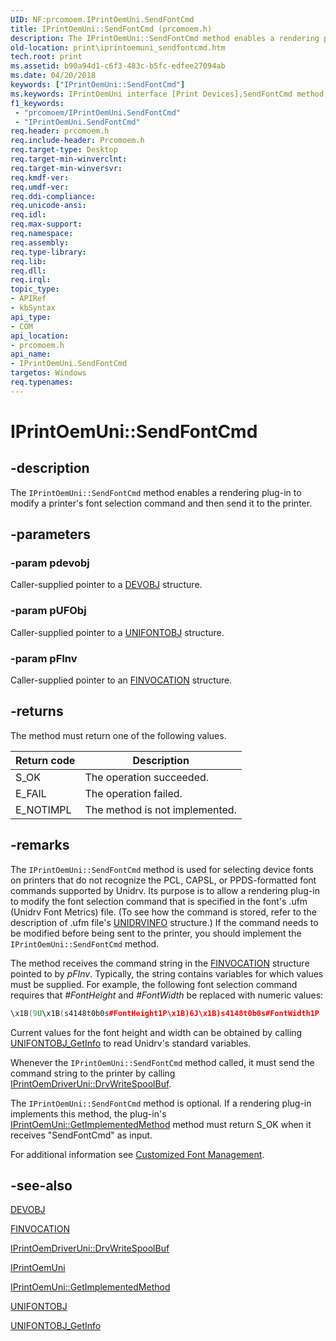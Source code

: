 ```yaml
---
UID: NF:prcomoem.IPrintOemUni.SendFontCmd
title: IPrintOemUni::SendFontCmd (prcomoem.h)
description: The IPrintOemUni::SendFontCmd method enables a rendering plug-in to modify a printer's font selection command and then send it to the printer.
old-location: print\iprintoemuni_sendfontcmd.htm
tech.root: print
ms.assetid: b90a94d1-c6f3-483c-b5fc-edfee27094ab
ms.date: 04/20/2018
keywords: ["IPrintOemUni::SendFontCmd"]
ms.keywords: IPrintOemUni interface [Print Devices],SendFontCmd method, IPrintOemUni.SendFontCmd, IPrintOemUni::SendFontCmd, SendFontCmd, SendFontCmd method [Print Devices], SendFontCmd method [Print Devices],IPrintOemUni interface, prcomoem/IPrintOemUni::SendFontCmd, print.iprintoemuni_sendfontcmd, print_unidrv-pscript_rendering_18926c40-665b-4ea9-9343-7939619d093a.xml
f1_keywords:
 - "prcomoem/IPrintOemUni.SendFontCmd"
 - "IPrintOemUni.SendFontCmd"
req.header: prcomoem.h
req.include-header: Prcomoem.h
req.target-type: Desktop
req.target-min-winverclnt: 
req.target-min-winversvr: 
req.kmdf-ver: 
req.umdf-ver: 
req.ddi-compliance: 
req.unicode-ansi: 
req.idl: 
req.max-support: 
req.namespace: 
req.assembly: 
req.type-library: 
req.lib: 
req.dll: 
req.irql: 
topic_type:
- APIRef
- kbSyntax
api_type:
- COM
api_location:
- prcomoem.h
api_name:
- IPrintOemUni.SendFontCmd
targetos: Windows
req.typenames: 
---
```


# IPrintOemUni::SendFontCmd

## -description

The `IPrintOemUni::SendFontCmd` method enables a rendering plug-in to modify a printer's font selection command and then send it to the printer.

## -parameters

### -param pdevobj

Caller-supplied pointer to a [DEVOBJ](https://docs.microsoft.com/windows-hardware/drivers/ddi/printoem/ns-printoem-_devobj) structure.

### -param pUFObj

Caller-supplied pointer to a [UNIFONTOBJ](https://docs.microsoft.com/windows-hardware/drivers/ddi/printoem/ns-printoem-_unifontobj) structure.

### -param pFInv

Caller-supplied pointer to an [FINVOCATION](https://docs.microsoft.com/windows-hardware/drivers/ddi/printoem/ns-printoem-_finvocation) structure.

## -returns

The method must return one of the following values.

| Return code | Description |
| --- | --- |
| S_OK | The operation succeeded. |
| E_FAIL | The operation failed. |
| E_NOTIMPL | The method is not implemented. |

## -remarks

The `IPrintOemUni::SendFontCmd` method is used for selecting device fonts on printers that do not recognize the PCL, CAPSL, or PPDS-formatted font commands supported by Unidrv. Its purpose is to allow a rendering plug-in to modify the font selection command that is specified in the font's .ufm (Unidrv Font Metrics) file. (To see how the command is stored, refer to the description of .ufm file's [UNIDRVINFO](https://docs.microsoft.com/windows-hardware/drivers/ddi/prntfont/ns-prntfont-_unidrvinfo) structure.) If the command needs to be modified before being sent to the printer, you should implement the `IPrintOemUni::SendFontCmd` method.

The method receives the command string in the [FINVOCATION](https://docs.microsoft.com/windows-hardware/drivers/ddi/printoem/ns-printoem-_finvocation) structure pointed to by *pFInv*. Typically, the string contains variables for which values must be supplied. For example, the following font selection command requires that *#FontHeight* and *#FontWidth* be replaced with numeric values:

```cpp
\x1B(9U\x1B(s4148t0b0s#FontHeight1P\x1B)6J\x1B)s4148t0b0s#FontWidth1P
```

Current values for the font height and width can be obtained by calling [UNIFONTOBJ_GetInfo](https://docs.microsoft.com/windows-hardware/drivers/ddi/printoem/nc-printoem-pfngetinfo) to read Unidrv's standard variables.

Whenever the `IPrintOemUni::SendFontCmd` method called, it must send the command string to the printer by calling [IPrintOemDriverUni::DrvWriteSpoolBuf](https://docs.microsoft.com/windows-hardware/drivers/ddi/prcomoem/nf-prcomoem-iprintoemdriveruni-drvwritespoolbuf).

The `IPrintOemUni::SendFontCmd` method is optional. If a rendering plug-in implements this method, the plug-in's [IPrintOemUni::GetImplementedMethod](https://docs.microsoft.com/windows-hardware/drivers/ddi/prcomoem/nf-prcomoem-iprintoemuni-getimplementedmethod) method must return S_OK when it receives "SendFontCmd" as input.

For additional information see [Customized Font Management](https://docs.microsoft.com/windows-hardware/drivers/print/customized-font-management).

## -see-also

[DEVOBJ](https://docs.microsoft.com/windows-hardware/drivers/ddi/printoem/ns-printoem-_devobj)

[FINVOCATION](https://docs.microsoft.com/windows-hardware/drivers/ddi/printoem/ns-printoem-_finvocation)

[IPrintOemDriverUni::DrvWriteSpoolBuf](https://docs.microsoft.com/windows-hardware/drivers/ddi/prcomoem/nf-prcomoem-iprintoemdriveruni-drvwritespoolbuf)

[IPrintOemUni](https://docs.microsoft.com/windows-hardware/drivers/ddi/prcomoem/nn-prcomoem-iprintoemuni)

[IPrintOemUni::GetImplementedMethod](https://docs.microsoft.com/windows-hardware/drivers/ddi/prcomoem/nf-prcomoem-iprintoemuni-getimplementedmethod)

[UNIFONTOBJ](https://docs.microsoft.com/windows-hardware/drivers/ddi/printoem/ns-printoem-_unifontobj)

[UNIFONTOBJ_GetInfo](https://docs.microsoft.com/windows-hardware/drivers/ddi/printoem/nc-printoem-pfngetinfo)
